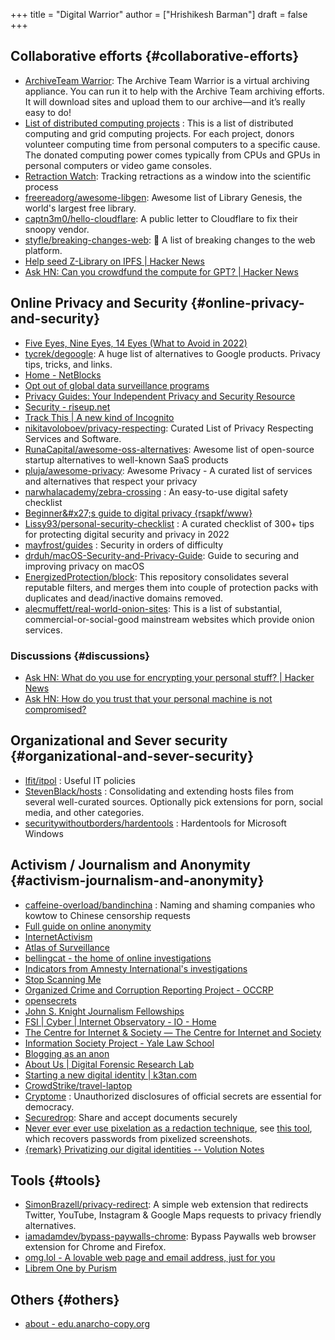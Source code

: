 +++
title = "Digital Warrior"
author = ["Hrishikesh Barman"]
draft = false
+++

## Collaborative efforts {#collaborative-efforts}

-   [ArchiveTeam Warrior](https://wiki.archiveteam.org/index.php/ArchiveTeam_Warrior): The Archive Team Warrior is a virtual archiving appliance. You can run it to help with the Archive Team archiving efforts. It will download sites and upload them to our archive—and it’s really easy to do!
-   [List of distributed computing projects](https://en.wikipedia.org/wiki/List_of_distributed_computing_projects) : This is a list of distributed computing and grid computing projects. For each project, donors volunteer computing time from personal computers to a specific cause. The donated computing power comes typically from CPUs and GPUs in personal computers or video game consoles.
-   [Retraction Watch](https://retractionwatch.com/): Tracking retractions as a window into the scientific process
-   [freereadorg/awesome-libgen](https://github.com/freereadorg/awesome-libgen): Awesome list of Library Genesis, the world's largest free library.
-   [captn3m0/hello-cloudflare](https://github.com/captn3m0/hello-cloudflare): A public letter to Cloudflare to fix their snoopy vendor.
-   [styfle/breaking-changes-web](https://github.com/styfle/breaking-changes-web): 💢 A list of breaking changes to the web platform.
-   [Help seed Z-Library on IPFS | Hacker News](https://news.ycombinator.com/item?id=33716560)
-   [Ask HN: Can you crowdfund the compute for GPT? | Hacker News](https://news.ycombinator.com/item?id=34353049)


## Online Privacy and Security {#online-privacy-and-security}

-   [Five Eyes, Nine Eyes, 14 Eyes (What to Avoid in 2022)](https://restoreprivacy.com/5-eyes-9-eyes-14-eyes/)
-   [tycrek/degoogle](https://github.com/tycrek/degoogle): A huge list of alternatives to Google products. Privacy tips, tricks, and links.
-   [Home - NetBlocks](https://netblocks.org/)
-   [Opt out of global data surveillance programs](https://prism-break.org/en/)
-   [Privacy Guides: Your Independent Privacy and Security Resource](https://www.privacyguides.org/en/)
-   [Security - riseup.net](https://help.riseup.net/en/security)
-   [Track This | A new kind of Incognito](https://trackthis.link/)
-   [nikitavoloboev/privacy-respecting](https://github.com/nikitavoloboev/privacy-respecting): Curated List of Privacy Respecting Services and Software.
-   [RunaCapital/awesome-oss-alternatives](https://github.com/RunaCapital/awesome-oss-alternatives): Awesome list of open-source startup alternatives to well-known SaaS products
-   [pluja/awesome-privacy](https://github.com/pluja/awesome-privacy): Awesome Privacy - A curated list of services and alternatives that respect your privacy
-   [narwhalacademy/zebra-crossing](https://github.com/narwhalacademy/zebra-crossing) : An easy-to-use digital safety checklist
-   [Beginner&amp;#x27;s guide to digital privacy {rsapkf/www}](https://rsapkf.org/weblog/b6f)
-   [Lissy93/personal-security-checklist](https://github.com/Lissy93/personal-security-checklist) : A curated checklist of 300+ tips for protecting digital security and privacy in 2022
-   [mayfrost/guides](https://github.com/mayfrost/guides/blob/master/CHECKLIST.md) : Security in orders of difficulty
-   [drduh/macOS-Security-and-Privacy-Guide](https://github.com/drduh/macOS-Security-and-Privacy-Guide): Guide to securing and improving privacy on macOS
-   [EnergizedProtection/block](https://github.com/EnergizedProtection/block): This repository consolidates several reputable filters, and merges them into couple of protection packs with duplicates and dead/inactive domains removed.
-   [alecmuffett/real-world-onion-sites](https://github.com/alecmuffett/real-world-onion-sites): This is a list of substantial, commercial-or-social-good mainstream websites which provide onion services.


### Discussions {#discussions}

-   [Ask HN: What do you use for encrypting your personal stuff? | Hacker News](https://news.ycombinator.com/item?id=33322789)
-   [Ask HN: How do you trust that your personal machine is not compromised?](https://news.ycombinator.com/item?id=34388866)


## Organizational and Sever security {#organizational-and-sever-security}

-   [lfit/itpol](https://github.com/lfit/itpol) : Useful IT policies
-   [StevenBlack/hosts](https://github.com/StevenBlack/hosts) : Consolidating and extending hosts files from several well-curated sources. Optionally pick extensions for porn, social media, and other categories.
-   [securitywithoutborders/hardentools](https://github.com/securitywithoutborders/hardentools) : Hardentools for Microsoft Windows


## Activism / Journalism and Anonymity {#activism-journalism-and-anonymity}

-   [caffeine-overload/bandinchina](https://github.com/caffeine-overload/bandinchina) : Naming and shaming companies who kowtow to Chinese censorship requests
-   [Full guide on online anonymity](https://anonymousplanet-ng.org/guide.html)
-   [InternetActivism](https://internetactivism.org/)
-   [Atlas of Surveillance](https://atlasofsurveillance.org/)
-   [bellingcat - the home of online investigations](https://www.bellingcat.com/)
-   [Indicators from Amnesty International's investigations](https://github.com/AmnestyTech/investigations)
-   [Stop Scanning Me](https://stopscanningme.eu/en/)
-   [Organized Crime and Corruption Reporting Project - OCCRP](https://www.occrp.org/en)
-   [opensecrets](https://www.opensecrets.org/)
-   [John S. Knight Journalism Fellowships](https://jsk.stanford.edu/)
-   [FSI | Cyber | Internet Observatory - IO - Home](https://cyber.fsi.stanford.edu/io)
-   [The Centre for Internet &amp; Society — The Centre for Internet and Society](https://cis-india.org/)
-   [Information Society Project - Yale Law School](https://law.yale.edu/isp/)
-   [Blogging as an anon](https://tdarb.org/blog-anonymously/index.html)
-   [About Us | Digital Forensic Research Lab](https://www.digitalsherlocks.org/about)
-   [Starting a new digital identity | k3tan.com](https://k3tan.com/starting-a-new-digital-identity)
-   [CrowdStrike/travel-laptop](https://github.com/CrowdStrike/travel-laptop)
-   [Cryptome](https://cryptome.org/) : Unauthorized disclosures of official secrets are essential for democracy.
-   [Securedrop](https://securedrop.org/): Share and accept documents securely
-   [Never ever ever use pixelation as a redaction technique](https://github.com/BishopFox/unredacter), see [this tool](https://github.com/beurtschipper/Depix), which recovers passwords from pixelized screenshots.
-   [{remark} Privatizing our digital identities -- Volution Notes](https://notes.volution.ro/v1/2023/03/remarks/6d51f70e/)


## Tools {#tools}

-   [SimonBrazell/privacy-redirect](https://github.com/SimonBrazell/privacy-redirect): A simple web extension that redirects Twitter, YouTube, Instagram &amp; Google Maps requests to privacy friendly alternatives.
-   [iamadamdev/bypass-paywalls-chrome](https://github.com/iamadamdev/bypass-paywalls-chrome): Bypass Paywalls web browser extension for Chrome and Firefox.
-   [omg.lol - A lovable web page and email address, just for you](https://home.omg.lol/)
-   [Librem One by Purism](https://librem.one/)


## Others {#others}

-   [about - edu.anarcho-copy.org](https://edu.anarcho-copy.org/theme/about-en.html)
